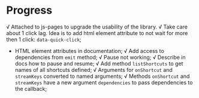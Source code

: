 # Progress

√ Attached to js-pages to upgrade the usability of the library.
√ Take care about 1 click lag. Idea is to add html element attribute to not wait for more then 1 click: `data-quick-click`;
- HTML element attributes in documentation;
√ Add access to dependencies from `emit` method;
√ Pause not working;
√ Describe in  docs how to pause and resume;
√ Add method `listShortcuts` to get names of all shortcuts defined;
√ Arguments for `onShortcut` and `streamKeys` converted to named arguments;
√ Methods `onShortcut` and `streamKeys` have a new argument `dependencies` to pass dependencies to the callback;